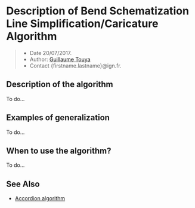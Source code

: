 # Description of Bend Schematization Line Simplification/Caricature Algorithm

> - Date 20/07/2017.
> - Author: [Guillaume Touya][1]
> - Contact {firstname.lastname}@ign.fr.



Description of the algorithm
-------------
To do...


Examples of generalization
-------------
To do...


When to use the algorithm?
-------------
To do...



See Also
-------------
- [Accordion algorithm][2]


[1]: http://recherche.ign.fr/labos/cogit/english/cv.php?prenom=&nom=Touya
[2]: /CartAGen/docs/algorithms/line/accordion.md
